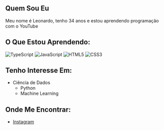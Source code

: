 ## Quem Sou Eu
Meu nome é Leonardo, tenho 34 anos e estou aprendendo programação com o YouTube




## O Que Estou Aprendendo:
![TypeScript](https://github.com/LeonardoBlanca/LeonardoBlanca/assets/145368092/28ce1495-6741-46e1-97fc-f8b294116f51)
![JavaScript](https://github.com/LeonardoBlanca/LeonardoBlanca/assets/145368092/e2d7e425-5557-45ed-acfe-f2c4ab4619f0)
![HTML5](https://github.com/LeonardoBlanca/LeonardoBlanca/assets/145368092/ecb55e6d-7c97-4707-b2c1-70bf2b9b5796)
![CSS3](https://github.com/LeonardoBlanca/LeonardoBlanca/assets/145368092/c3ad7f96-8564-4577-b073-4e79711be59b)


## Tenho Interesse Em:
- Ciência de Dados
  - Python
  - Machine Learning
  
## Onde Me Encontrar:
- [Instagram](https://www.instagram.com/leonardoblanca1)
